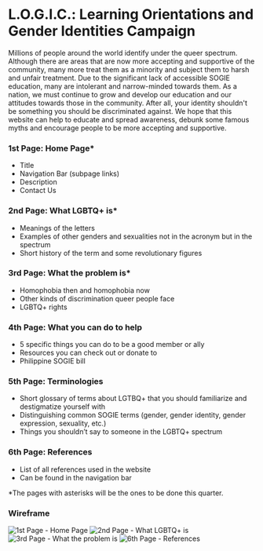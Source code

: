 # L.O.G.I.C.: Learning Orientations and Gender Identities Campaign
Millions of people around the world identify under the queer spectrum. Although there are areas that are now more accepting and supportive of the community, many more treat them as a minority and subject them to harsh and unfair treatment. Due to the significant lack of accessible SOGIE education, many are intolerant and narrow-minded towards them. As a nation, we must continue to grow and develop our education and our attitudes towards those in the community. After all, your identity shouldn't be something you should be discriminated against. We hope that this website can help to educate and spread awareness, debunk some famous myths and encourage people to be more accepting and supportive.

### 1st Page: Home Page*
- Title
- Navigation Bar (subpage links)
- Description 
- Contact Us

### 2nd Page: What LGBTQ+ is*
- Meanings of the letters
- Examples of other genders and sexualities not in the acronym but in the spectrum
- Short history of the term and some revolutionary figures

### 3rd Page: What the problem is*
- Homophobia then and homophobia now
- Other kinds of discrimination queer people face
- LGBTQ+ rights

### 4th Page: What you can do to help
- 5 specific things you can do to be a good member or ally
- Resources you can check out or donate to
- Philippine SOGIE bill

### 5th Page: Terminologies
- Short glossary of terms about LGTBQ+ that you should familiarize and destigmatize yourself with
- Distinguishing common SOGIE terms (gender, gender identity, gender expression, sexuality, etc.)
- Things you shouldn’t say to someone in the LGBTQ+ spectrum

### 6th Page: References
- List of all references used in the website
- Can be found in the navigation bar

*The pages with asterisks will be the ones to be done this quarter.

### Wireframe
![1st Page - Home Page](https://cdn.discordapp.com/attachments/768102366972215336/1019761734656983090/1.png)
![2nd Page - What LGBTQ+ is](https://cdn.discordapp.com/attachments/768102366972215336/1019761734946394243/2.png)
![3rd Page - What the problem is](https://cdn.discordapp.com/attachments/768102366972215336/1019761735479078942/3.png)
![6th Page - References](https://cdn.discordapp.com/attachments/768102366972215336/1019761734417928223/4.png)
